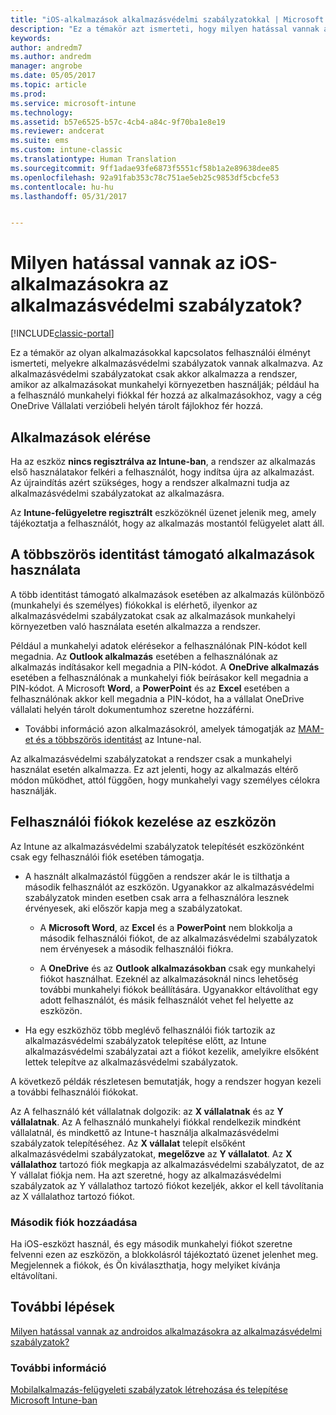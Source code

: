 ```yaml
---
title: "iOS-alkalmazások alkalmazásvédelmi szabályzatokkal | Microsoft Docs"
description: "Ez a témakör azt ismerteti, hogy milyen hatással vannak az iOS-alkalmazásokra az alkalmazásvédelmi szabályzatok."
keywords: 
author: andredm7
ms.author: andredm
manager: angrobe
ms.date: 05/05/2017
ms.topic: article
ms.prod: 
ms.service: microsoft-intune
ms.technology: 
ms.assetid: b57e6525-b57c-4cb4-a84c-9f70ba1e8e19
ms.reviewer: andcerat
ms.suite: ems
ms.custom: intune-classic
ms.translationtype: Human Translation
ms.sourcegitcommit: 9ff1adae93fe6873f5551cf58b1a2e89638dee85
ms.openlocfilehash: 92a91fab353c78c751ae5eb25c9853df5cbcfe53
ms.contentlocale: hu-hu
ms.lasthandoff: 05/31/2017


---
```


# <a name="what-to-expect-when-your-ios-app-is-managed-by-app-protection-policies"></a>Milyen hatással vannak az iOS-alkalmazásokra az alkalmazásvédelmi szabályzatok?

[!INCLUDE[classic-portal](../includes/classic-portal.md)]

 Ez a témakör az olyan alkalmazásokkal kapcsolatos felhasználói élményt ismerteti, melyekre alkalmazásvédelmi szabályzatok vannak alkalmazva. Az alkalmazásvédelmi szabályzatokat csak akkor alkalmazza a rendszer, amikor az alkalmazásokat munkahelyi környezetben használják; például ha a felhasználó munkahelyi fiókkal fér hozzá az alkalmazásokhoz, vagy a cég OneDrive Vállalati verzióbeli helyén tárolt fájlokhoz fér hozzá.

##  <a name="access-apps"></a>Alkalmazások elérése

Ha az eszköz **nincs regisztrálva az Intune-ban**, a rendszer az alkalmazás első használatakor felkéri a felhasználót, hogy indítsa újra az alkalmazást. Az újraindítás azért szükséges, hogy a rendszer alkalmazni tudja az alkalmazásvédelmi szabályzatokat az alkalmazásra. 

<!--- The following screenshot from the Skype app illustrates this restart request: --->


<!---  ![Screenshot of the iOS device showing PIN prompt](../media/appmanagement/iOS_AppPINPrompt.png) --->

Az **Intune-felügyeletre regisztrált** eszközöknél üzenet jelenik meg, amely tájékoztatja a felhasználót, hogy az alkalmazás mostantól felügyelet alatt áll.

##  <a name="use-apps-with-multi-identity-support"></a>A többszörös identitást támogató alkalmazások használata

A több identitást támogató alkalmazások esetében az alkalmazás különböző (munkahelyi és személyes) fiókokkal is elérhető, ilyenkor az alkalmazásvédelmi szabályzatokat csak az alkalmazások munkahelyi környezetben való használata esetén alkalmazza a rendszer.  

Például a munkahelyi adatok elérésekor a felhasználónak PIN-kódot kell megadnia. Az **Outlook alkalmazás** esetében a felhasználónak az alkalmazás indításakor kell megadnia a PIN-kódot. A **OneDrive alkalmazás** esetében a felhasználónak a munkahelyi fiók beírásakor kell megadnia a PIN-kódot.  A Microsoft **Word**, a **PowerPoint** és az **Excel** esetében a felhasználónak akkor kell megadnia a PIN-kódot, ha a vállalat OneDrive vállalati helyén tárolt dokumentumhoz szeretne hozzáférni.

- További információ azon alkalmazásokról, amelyek támogatják az [MAM-et és a többszörös identitást](https://www.microsoft.com/cloud-platform/microsoft-intune-apps) az Intune-nal.

Az alkalmazásvédelmi szabályzatokat a rendszer csak a munkahelyi használat esetén alkalmazza. Ez azt jelenti, hogy az alkalmazás eltérő módon működhet, attól függően, hogy munkahelyi vagy személyes célokra használják.

##  <a name="manage-user-accounts-on-the-device"></a>Felhasználói fiókok kezelése az eszközön

Az Intune az alkalmazásvédelmi szabályzatok telepítését eszközönként csak egy felhasználói fiók esetében támogatja.

* A használt alkalmazástól függően a rendszer akár le is tilthatja a második felhasználót az eszközön. Ugyanakkor az alkalmazásvédelmi szabályzatok minden esetben csak arra a felhasználóra lesznek érvényesek, aki először kapja meg a szabályzatokat.
  * A **Microsoft Word**, az **Excel** és a **PowerPoint** nem blokkolja a második felhasználói fiókot, de az alkalmazásvédelmi szabályzatok nem érvényesek a második felhasználói fiókra.  

  * A **OneDrive** és az **Outlook alkalmazásokban** csak egy munkahelyi fiókot használhat. Ezeknél az alkalmazásoknál nincs lehetőség további munkahelyi fiókok beállítására. Ugyanakkor eltávolíthat egy adott felhasználót, és másik felhasználót vehet fel helyette az eszközön.

* Ha egy eszközhöz több meglévő felhasználói fiók tartozik az alkalmazásvédelmi szabályzatok telepítése előtt, az Intune alkalmazásvédelmi szabályzatai azt a fiókot kezelik, amelyikre elsőként lettek telepítve az alkalmazásvédelmi szabályzatok.


A következő példák részletesen bemutatják, hogy a rendszer hogyan kezeli a további felhasználói fiókokat.

Az A felhasználó két vállalatnak dolgozik: az **X vállalatnak** és az **Y vállalatnak**. Az A felhasználó munkahelyi fiókkal rendelkezik mindként vállalatnál, és mindkettő az Intune-t használja alkalmazásvédelmi szabályzatok telepítéséhez. Az **X vállalat** telepít elsőként alkalmazásvédelmi szabályzatokat, **megelőzve** az **Y vállalatot**. Az **X vállalathoz** tartozó fiók megkapja az alkalmazásvédelmi szabályzatot, de az Y vállalat fiókja nem. Ha azt szeretné, hogy az alkalmazásvédelmi szabályzatok az Y vállalathoz tartozó fiókot kezeljék, akkor el kell távolítania az X vállalathoz tartozó fiókot.

### <a name="add-a-second-account"></a>Második fiók hozzáadása

Ha iOS-eszközt használ, és egy második munkahelyi fiókot szeretne felvenni ezen az eszközön, a blokkolásról tájékoztató üzenet jelenhet meg. Megjelennek a fiókok, és Ön kiválaszthatja, hogy melyiket kívánja eltávolítani.

## <a name="next-steps"></a>További lépések
[Milyen hatással vannak az androidos alkalmazásokra az alkalmazásvédelmi szabályzatok?](user-experience-for-mam-enabled-android-apps-with-microsoft-intune.md)
### <a name="see-also"></a>További információ
[Mobilalkalmazás-felügyeleti szabályzatok létrehozása és telepítése Microsoft Intune-ban](create-and-deploy-mobile-app-management-policies-with-microsoft-intune.md)

